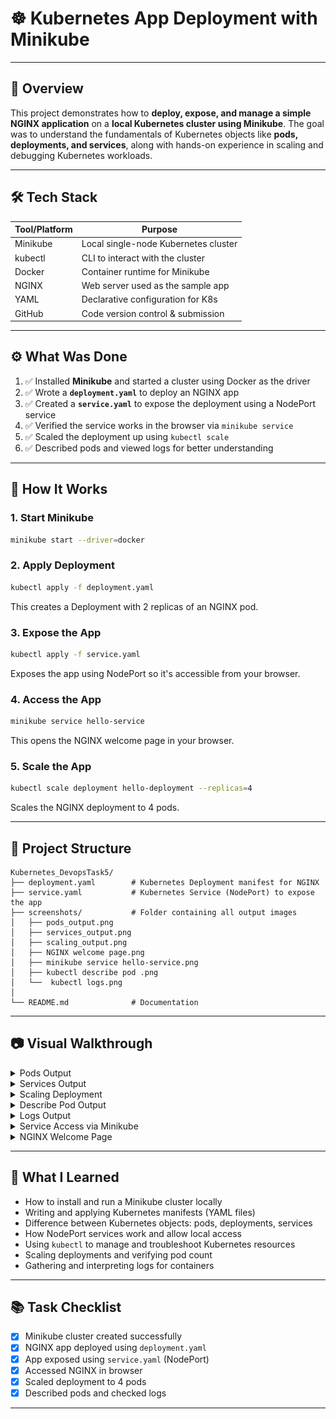 # ☸️ Kubernetes App Deployment with Minikube

---

## 📌 Overview

This project demonstrates how to **deploy, expose, and manage a simple NGINX application** on a **local Kubernetes cluster using Minikube**. The goal was to understand the fundamentals of Kubernetes objects like **pods, deployments, and services**, along with hands-on experience in scaling and debugging Kubernetes workloads.

---

## 🛠️ Tech Stack

| Tool/Platform | Purpose                              |
| ------------- | ------------------------------------ |
| Minikube      | Local single-node Kubernetes cluster |
| kubectl       | CLI to interact with the cluster     |
| Docker        | Container runtime for Minikube       |
| NGINX         | Web server used as the sample app    |
| YAML          | Declarative configuration for K8s    |
| GitHub        | Code version control & submission    |

---

## ⚙️ What Was Done

1. ✅ Installed **Minikube** and started a cluster using Docker as the driver
2. ✅ Wrote a **`deployment.yaml`** to deploy an NGINX app
3. ✅ Created a **`service.yaml`** to expose the deployment using a NodePort service
4. ✅ Verified the service works in the browser via `minikube service`
5. ✅ Scaled the deployment up using `kubectl scale`
6. ✅ Described pods and viewed logs for better understanding

---

## 🚀 How It Works

### 1. Start Minikube

```bash
minikube start --driver=docker
```

### 2. Apply Deployment

```bash
kubectl apply -f deployment.yaml
```

This creates a Deployment with 2 replicas of an NGINX pod.

### 3. Expose the App

```bash
kubectl apply -f service.yaml
```

Exposes the app using NodePort so it's accessible from your browser.

### 4. Access the App

```bash
minikube service hello-service
```

This opens the NGINX welcome page in your browser.

### 5. Scale the App

```bash
kubectl scale deployment hello-deployment --replicas=4
```

Scales the NGINX deployment to 4 pods.

---

## 📁 Project Structure

```
Kubernetes_DevopsTask5/
├── deployment.yaml        # Kubernetes Deployment manifest for NGINX
├── service.yaml           # Kubernetes Service (NodePort) to expose the app
├── screenshots/           # Folder containing all output images
│   ├── pods_output.png
│   ├── services_output.png
│   ├── scaling_output.png
│   ├── NGINX welcome page.png
│   ├── minikube service hello-service.png
│   ├── kubectl describe pod .png
│   └──  kubectl logs.png
│   
└── README.md              # Documentation
```

---

## 📷 Visual Walkthrough

<details>
<summary>Pods Output</summary>

![Pods Output](./screenshots/pods_output.png)

</details>

<details>
<summary>Services Output</summary>

![Services Output](./screenshots/services_output.png)

</details>

<details>
<summary>Scaling Deployment</summary>

![Scaling](./screenshots/scaling_output.png)

</details>

<details>
<summary>Describe Pod Output</summary>

![Describe Pod](./screenshots/kubectl%20describe%20pod%20.png)

</details>

<details>
<summary>Logs Output</summary>

![Logs](./screenshots/kubectl%20logs.png)

</details>

<details>
<summary>Service Access via Minikube</summary>

![Minikube Service](./screenshots/minikube%20service%20hello-service.png)

</details>

<details>
<summary>NGINX Welcome Page</summary>

![NGINX Welcome Page](./screenshots/NGINX%20welcome%20page.png)

</details>

---

## 🧠 What I Learned

* How to install and run a Minikube cluster locally
* Writing and applying Kubernetes manifests (YAML files)
* Difference between Kubernetes objects: pods, deployments, services
* How NodePort services work and allow local access
* Using `kubectl` to manage and troubleshoot Kubernetes resources
* Scaling deployments and verifying pod count
* Gathering and interpreting logs for containers

---

## 📚 Task Checklist

* [x] Minikube cluster created successfully
* [x] NGINX app deployed using `deployment.yaml`
* [x] App exposed using `service.yaml` (NodePort)
* [x] Accessed NGINX in browser
* [x] Scaled deployment to 4 pods
* [x] Described pods and checked logs

---
